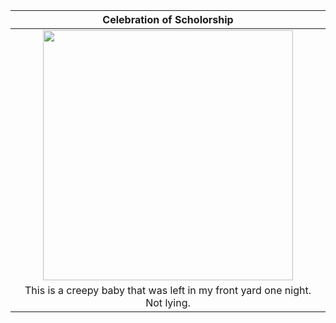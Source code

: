 |                    Celebration of Scholorship                              |
| :------------------------------------------------------------------------: |
| <img src="![IMG_4134](https://github.com/user-attachments/assets/ee45fa97-6a91-40ff-b9a5-c81fbde83e5e)" width="400">|
| This is a creepy baby that was left in my front yard one night. Not lying. |

